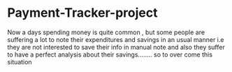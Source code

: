 # Payment-Tracker-project
Now a days spending money is quite common , but some people are suffering a lot to note their expenditures and savings in an usual manner i.e they are not interested to save their info in manual note and also they suffer to have a perfect analysis about their savings........ so to over come this situation
